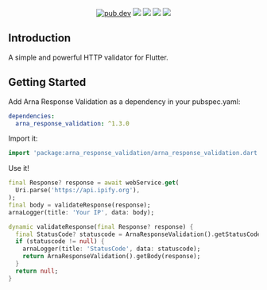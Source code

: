 <p align="center">
  <a href="https://pub.dartlang.org/packages/arna_response_validation"><img src="https://img.shields.io/pub/v/arna_response_validation.svg" alt="pub.dev"></a>
  <a href="https://github.com/MahanRahmati/"><img src="https://img.shields.io/badge/Maintainer-MahanRahmati-informational"></a>
  <a href="https://github.com/MahanRahmati/arna_response_validation/actions/workflows/pana_analysis.yml"><img src="https://github.com/MahanRahmati/arna_response_validation/actions/workflows/pana_analysis.yml/badge.svg"></a>
  <a href="https://github.com/MahanRahmati/arna_response_validation/actions/workflows/flutter_analysis.yml"><img src="https://github.com/MahanRahmati/arna_response_validation/actions/workflows/flutter_analysis.yml/badge.svg"></a>
  <img src="https://img.shields.io/github/license/MahanRahmati/arna_response_validation">
</p>

## Introduction

A simple and powerful HTTP validator for Flutter.

## Getting Started

Add Arna Response Validation as a dependency in your pubspec.yaml:

```yaml
dependencies:
  arna_response_validation: ^1.3.0
```

Import it:

```dart
import 'package:arna_response_validation/arna_response_validation.dart';
```

Use it!

```dart
final Response? response = await webService.get(
  Uri.parse('https://api.ipify.org'),
);
final body = validateResponse(response);
arnaLogger(title: 'Your IP', data: body);

dynamic validateResponse(final Response? response) {
  final StatusCode? statuscode = ArnaResponseValidation().getStatusCode(response);
  if (statuscode != null) {
    arnaLogger(title: 'StatusCode', data: statuscode);
    return ArnaResponseValidation().getBody(response);
  }
  return null;
}

```
